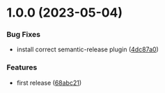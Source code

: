 # 1.0.0 (2023-05-04)


### Bug Fixes

* install correct semantic-release plugin ([4dc87a0](https://github.com/hanneskuettner/directus-extension-inline-form-interface/commit/4dc87a0d106af4d973f6247219d8b2d9fa756b59))


### Features

* first release ([68abc21](https://github.com/hanneskuettner/directus-extension-inline-form-interface/commit/68abc2159f52f84bd8a565d4d5cffce8f7d555f2))

